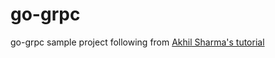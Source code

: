 # go-grpc
go-grpc sample project following from [Akhil Sharma's tutorial](https://www.youtube.com/watch?v=a6G5-LUlFO4)
